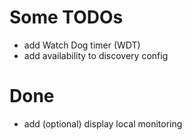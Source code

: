 
# Some TODOs

 - add Watch Dog timer (WDT)
 - add availability to discovery config

# Done

 - add (optional) display local monitoring
